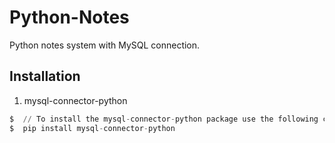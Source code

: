 # Python-Notes

Python notes system with MySQL connection.


## Installation
1. mysql-connector-python
```python
$  // To install the mysql-connector-python package use the following command:
$  pip install mysql-connector-python